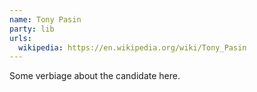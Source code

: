 ```yaml
---
name: Tony Pasin
party: lib
urls:
  wikipedia: https://en.wikipedia.org/wiki/Tony_Pasin
---
```

Some verbiage about the candidate here.
